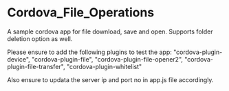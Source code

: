 # Cordova_File_Operations

A sample cordova app for file download, save and open. Supports folder deletion option as well.

Please ensure to add the following plugins to test the app: 
"cordova-plugin-device",
"cordova-plugin-file",
"cordova-plugin-file-opener2",
"cordova-plugin-file-transfer",
"cordova-plugin-whitelist"

Also ensure to updata the server ip and port no in app.js file accordingly.

